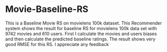 # Movie-Baseline-RS
This is a Baseline Movie RS on movielens 100k dataset.
This Recommender system shows the result for baseline RS for movielens 100k data set with 9742 movies and 610 users.
First I calculate the movies and users biases and then calculate the predicted baseline ratings.
The result shows very good RMSE for this RS.
I appreciate any feedback
